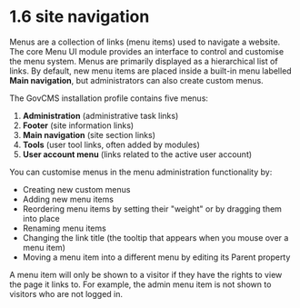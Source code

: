 # 1.6 site navigation

Menus are a collection of links \(menu items\) used to navigate a website. The core Menu UI module provides an interface to control and customise the menu system. Menus are primarily displayed as a hierarchical list of links. By default, new menu items are placed inside a built-in menu labelled **Main navigation**, but administrators can also create custom menus.

The GovCMS installation profile contains five menus:

1. **Administration** \(administrative task links\)
2. **Footer** \(site information links\)
3. **Main navigation** \(site section links\)
4. **Tools** \(user tool links, often added by modules\)
5. **User account menu** \(links related to the active user account\)

You can customise menus in the menu administration functionality by:

* Creating new custom menus
* Adding new menu items
* Reordering menu items by setting their "weight" or by dragging them into place
* Renaming menu items
* Changing the link title \(the tooltip that appears when you mouse over a menu item\)
* Moving a menu item into a different menu by editing its Parent property

A menu item will only be shown to a visitor if they have the rights to view the page it links to. For example, the admin menu item is not shown to visitors who are not logged in.

